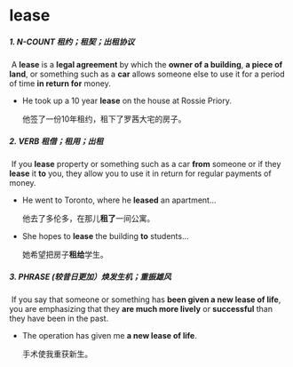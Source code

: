 # lease

##### 1. N-COUNT 租约；租契；出租协议

​	A **lease** is a **legal agreement** by which the **owner of a building**, **a piece of land**, or something such as a **car** allows someone else to use it for a period of time **in return for** money.

- He took up a 10 year **lease** on the house at Rossie Priory.

  他签了一份10年租约，租下了罗茜大宅的房子。

##### 2. VERB 租借；租用；出租

​	If you **lease** property or something such as a car **from** someone or if they **lease** it **to** you, they allow you to use it in return for regular payments of money.

- He went to Toronto, where he **leased** an apartment...

  他去了多伦多，在那儿**租了**一间公寓。

- She hopes to **lease** the building **to** students...

  她希望把房子**租给**学生。

##### 3. PHRASE (较昔日更加）焕发生机；重振雄风

​	If you say that someone or something has **been given a new lease of life**, you are emphasizing that they **are much more lively** or **successful** than they have been in the past.

- The operation has given me **a new lease of life**.

  手术使我重获新生。















